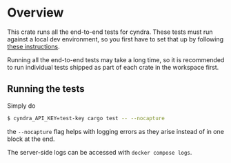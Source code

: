 # Overview
This crate runs all the end-to-end tests for cyndra. These tests must run against a local dev environment, so you first have to set that up by following [these instructions](../CONTRIBUTING.md).

Running all the end-to-end tests may take a long time, so it is recommended to run individual tests shipped as part of each crate in the workspace first.

## Running the tests
Simply do

```bash
$ cyndra_API_KEY=test-key cargo test -- --nocapture
```

the `--nocapture` flag helps with logging errors as they arise instead of in one block at the end.

The server-side logs can be accessed with `docker compose logs`.
